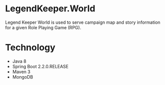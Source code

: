 # LegendKeeper.World

Legend Keeper World is used to serve campaign map and story information for a given Role Playing Game (RPG). 

# Technology
- Java 8
- Spring Boot 2.2.0.RELEASE
- Maven 3
- MongoDB
